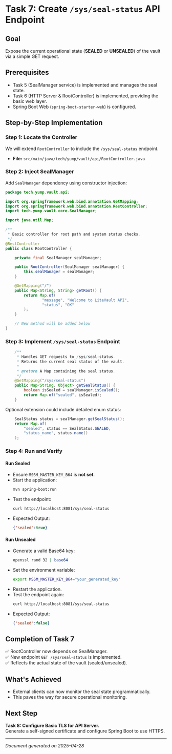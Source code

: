 # Task 7: Create `/sys/seal-status` API Endpoint

## Goal
Expose the current operational state (**SEALED** or **UNSEALED**) of the vault via a simple GET request.

## Prerequisites
- Task 5 (SealManager service) is implemented and manages the seal state.
- Task 6 (HTTP Server & RootController) is implemented, providing the basic web layer.
- Spring Boot Web (`spring-boot-starter-web`) is configured.

## Step-by-Step Implementation

### Step 1: Locate the Controller
We will extend `RootController` to include the `/sys/seal-status` endpoint.

- **File:** `src/main/java/tech/yump/vault/api/RootController.java`

### Step 2: Inject SealManager
Add `SealManager` dependency using constructor injection:

```java
package tech.yump.vault.api;

import org.springframework.web.bind.annotation.GetMapping;
import org.springframework.web.bind.annotation.RestController;
import tech.yump.vault.core.SealManager;

import java.util.Map;

/**
 * Basic controller for root path and system status checks.
 */
@RestController
public class RootController {

    private final SealManager sealManager;

    public RootController(SealManager sealManager) {
        this.sealManager = sealManager;
    }

    @GetMapping("/")
    public Map<String, String> getRoot() {
        return Map.of(
                "message", "Welcome to LiteVault API",
                "status", "OK"
        );
    }

    // New method will be added below
}
```

### Step 3: Implement `/sys/seal-status` Endpoint

```java
    /**
     * Handles GET requests to /sys/seal-status.
     * Returns the current seal status of the vault.
     *
     * @return A Map containing the seal status.
     */
    @GetMapping("/sys/seal-status")
    public Map<String, Object> getSealStatus() {
        boolean isSealed = sealManager.isSealed();
        return Map.of("sealed", isSealed);
    }
```

Optional extension could include detailed enum status:

```java
    SealStatus status = sealManager.getSealStatus();
    return Map.of(
        "sealed", status == SealStatus.SEALED,
        "status_name", status.name()
    );
```

### Step 4: Run and Verify

#### Run Sealed
- Ensure `MSSM_MASTER_KEY_B64` is **not set**.
- Start the application:
  ```bash
  mvn spring-boot:run
  ```
- Test the endpoint:
  ```bash
  curl http://localhost:8081/sys/seal-status
  ```
- Expected Output:
  ```json
  {"sealed":true}
  ```

#### Run Unsealed
- Generate a valid Base64 key:
  ```bash
  openssl rand 32 | base64
  ```
- Set the environment variable:
  ```bash
  export MSSM_MASTER_KEY_B64="your_generated_key"
  ```
- Restart the application.
- Test the endpoint again:
  ```bash
  curl http://localhost:8081/sys/seal-status
  ```
- Expected Output:
  ```json
  {"sealed":false}
  ```

## Completion of Task 7

✅ RootController now depends on SealManager.  
✅ New endpoint `GET /sys/seal-status` is implemented.  
✅ Reflects the actual state of the vault (sealed/unsealed).  

## What's Achieved
- External clients can now monitor the seal state programmatically.
- This paves the way for secure operational monitoring.

## Next Step
**Task 8: Configure Basic TLS for API Server.**  
Generate a self-signed certificate and configure Spring Boot to use HTTPS.

---
*Document generated on 2025-04-28*
